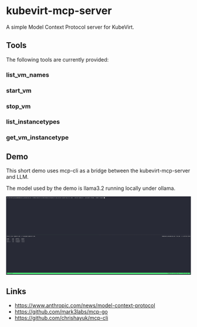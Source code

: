 # kubevirt-mcp-server

A simple Model Context Protocol server for KubeVirt.

## Tools

The following tools are currently provided:

### list_vm_names

### start_vm

### stop_vm

### list_instancetypes

### get_vm_instancetype

## Demo

This short demo uses mcp-cli as a bridge between the kubevirt-mcp-server and LLM.

The model used by the demo is llama3.2 running locally under ollama.

![demo](demo.gif)

## Links 

- https://www.anthropic.com/news/model-context-protocol
- https://github.com/mark3labs/mcp-go
- https://github.com/chrishayuk/mcp-cli
